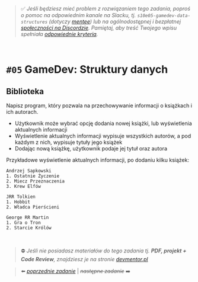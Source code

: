 > :white_check_mark: *Jeśli będziesz mieć problem z rozwiązaniem tego zadania, poproś o pomoc na odpowiednim kanale na Slacku, tj. `s10e05-gamedev-data-structures` (dotyczy [mentee](https://devmentor.pl/mentoring/)) lub na ogólnodostępnej i bezpłatnej [społeczności na Discordzie](https://devmentor.pl/discord). Pamiętaj, aby treść Twojego wpisu spełniała [odpowiednie kryteria](https://devmentor.pl/jak-prosic-o-pomoc/).*

&nbsp;

# `#05` GameDev: Struktury danych

## Biblioteka

Napisz program, który pozwala na przechowywanie informacji o książkach i ich autorach.
- Użytkownik może wybrać opcję dodania nowej książki, lub wyświetlenia aktualnych informacji
- Wyświetlenie aktualnych informacji wypisuje wszystkich autorów, a pod każdym z nich, wypisuje tytuły jego książek
- Dodając nową książkę, użytkownik podaje jej tytuł oraz autora

Przykładowe wyświetlenie aktualnych informacji, po dodaniu kilku książek:
```
Andrzej Sapkowski
1. Ostatnie Życzenie
2. Miecz Przeznaczenia
3. Krew Elfów

JRR Tolkien
1. Hobbit
2. Władca Pierścieni

George RR Martin
1. Gra o Tron
2. Starcie Królów
```


&nbsp;

> :no_entry: *Jeśli nie posiadasz materiałów do tego zadania tj. **PDF, projekt + Code Review**, znajdziesz je na stronie [devmentor.pl](https://devmentor.pl/workshop-gamedev-data-structures)*

> :arrow_left: [*poprzednie zadanie*](./../04) | ~~*następne zadanie*~~ :arrow_right:
